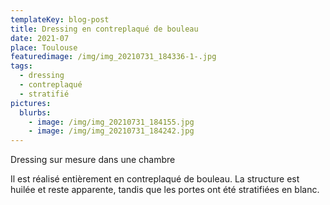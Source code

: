 ```yaml
---
templateKey: blog-post
title: Dressing en contreplaqué de bouleau
date: 2021-07
place: Toulouse
featuredimage: /img/img_20210731_184336-1-.jpg
tags:
  - dressing
  - contreplaqué
  - stratifié
pictures:
  blurbs:
    - image: /img/img_20210731_184155.jpg
    - image: /img/img_20210731_184242.jpg
---
```

Dressing sur mesure dans une chambre

Il est réalisé entièrement en contreplaqué de bouleau. La structure est huilée et reste apparente, tandis que les portes ont été stratifiées en blanc.